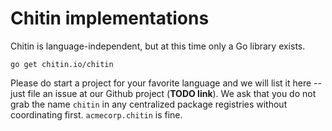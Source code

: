 # Chitin implementations

Chitin is language-independent, but at this time only a Go library
exists.

`go get chitin.io/chitin`

Please do start a project for your favorite language and we will list
it here -- just file an issue at our Github project (**TODO link**). We
ask that you do not grab the name `chitin` in any centralized package
registries without coordinating first.  `acmecorp.chitin` is fine.
